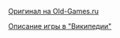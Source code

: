 [Оригинал на Old-Games.ru](https://www.old-games.ru/game/9175.html)

[Описание игры в "Википедии"](https://ru.wikipedia.org/wiki/Motor_City_Online)

